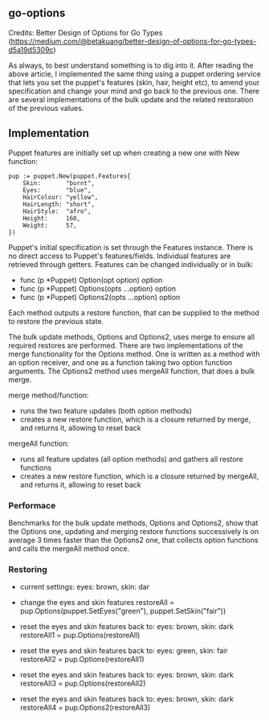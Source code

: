 ## go-options

Credits: Better Design of Options for Go Types (https://medium.com/@betakuang/better-design-of-options-for-go-types-d5a19d5309c)

As always, to best understand something is to dig into it. After reading the above article,
I implemented the same thing using a puppet ordering service that lets you set the puppet's
features (skin, hair, height etc), to amend your specification and change your mind and go back to the previous one.
There are several implementations of the bulk update and the related restoration of the previous values.

## Implementation

Puppet features are initially set up when creating a new one with New function:

	pup := puppet.New(puppet.Features{
		Skin:       "burnt",
		Eyes:       "blue",
		HairColour: "yellow",
		HairLength: "short",
		HairStyle:  "afro",
		Height:     160,
		Weight:     57,
	})

  Puppet's initial specification is set through the Features instance. There is no direct access to Puppet's
  features/fields. Individual features are retrieved through getters. Features can be changed individually or in bulk:

  - func (p *Puppet) Option(opt option) option
  - func (p *Puppet) Options(opts ...option) option
  - func (p *Puppet) Options2(opts ...option) option

  Each method outputs a restore function, that can be supplied to the method to restore the previous state.

  The bulk update methods, Options and Options2, uses merge to ensure all required restores are performed. There are two implementations of the merge functionality for the Options method. One is written as a method with an option receiver, and one as a function taking two option function arguments. The Options2 method uses mergeAll function, that does a bulk merge.

  merge method/function:
  - runs the two feature updates (both option methods)
  - creates a new restore function, which is a closure returned by merge, and returns it, allowing to reset back

  mergeAll function:
  - runs all feature updates (all option methods) and gathers all restore functions
  - creates a new restore function, which is a closure returned by mergeAll, and returns it, allowing to reset back

  ### Performace

  Benchmarks for the bulk update methods, Options and Options2, show that the Options one, updating and merging restore functions successively is on average 3 times faster than the Options2 one, that collects option functions and calls the mergeAll method once.

  ### Restoring
  
  - current settings: eyes: brown, skin: dar
  - change the eyes and skin features
	    restoreAll = pup.Options(puppet.SetEyes("green"), puppet.SetSkin("fair"))

  - reset the eyes and skin features back to: eyes: brown, skin: dark
	    restoreAll1 = pup.Options(restoreAll)

  - reset the eyes and skin features back to: eyes: green, skin: fair
	    restoreAll2 = pup.Options(restoreAll1)

  - reset the eyes and skin features back to: eyes: brown, skin: dark
	    restoreAll3 = pup.Options(restoreAll2)

   - reset the eyes and skin features back to: eyes: brown, skin: dark
	   restoreAll4 = pup.Options2(restoreAll3)